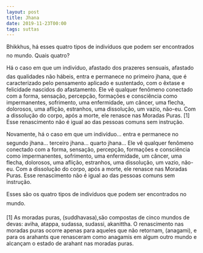 ```yaml
---
layout: post
title: Jhana
date: 2019-11-23T00:00
tags: suttas
---
```

Bhikkhus, há esses quatro tipos de indivíduos que podem ser encontrados no mundo. Quais quatro?

Há o caso em que um indivíduo, afastado dos prazeres sensuais, afastado das qualidades não hábeis, entra e permanece no primeiro jhana, que é caracterizado pelo pensamento aplicado e sustentado, com o êxtase e felicidade nascidos do afastamento. Ele vê qualquer fenômeno conectado com a forma, sensação, percepção, formações e consciência como impermanentes, sofrimento, uma enfermidade, um câncer, uma flecha, dolorosos, uma aflição, estranhos, uma dissolução, um vazio, não-eu. Com a dissolução do corpo, após a morte, ele renasce nas Moradas Puras. [1] Esse renascimento não é igual ao das pessoas comuns sem instrução.

Novamente, há o caso em que um indivíduo... entra e permanece no segundo jhana... terceiro jhana... quarto jhana... Ele vê qualquer fenômeno conectado com a forma, sensação, percepção, formações e consciência como impermanentes, sofrimento, uma enfermidade, um câncer, uma flecha, dolorosos, uma aflição, estranhos, uma dissolução, um vazio, não-eu. Com a dissolução do corpo, após a morte, ele renasce nas Moradas Puras. Esse renascimento não é igual ao das pessoas comuns sem instrução.

Esses são os quatro tipos de indivíduos que podem ser encontrados no mundo.

[1] As moradas puras, (suddhavasa),são compostas de cinco mundos de devas: aviha, atappa, sudassa, sudassi, akanittha. O renascimento nas moradas puras ocorre apenas para aqueles que não retornam, (anagami), e para os arahants que renasceram como anagamis em algum outro mundo e alcançam o estado de arahant nas moradas puras.

